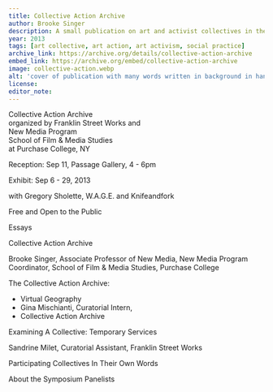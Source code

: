 ```yaml
---
title: Collective Action Archive
author: Brooke Singer
description: A small publication on art and activist collectives in their own words
year: 2013
tags: [art collective, art action, art activism, social practice]
archive_link: https://archive.org/details/collective-action-archive
embed_link: https://archive.org/embed/collective-action-archive
image: collective-action.webp
alt: 'cover of publication with many words written in background in hand such as activism and "keep it public" and "intellectual" and the title Collective Action Archive on top'
license: 
editor_note: 
---
```


Collective Action Archive  
organized by Franklin Street Works and  
New Media Program  
School of Film & Media Studies  
at Purchase College, NY

Reception: Sep 11, Passage Gallery, 4 - 6pm

Exhibit: Sep 6 - 29, 2013

with Gregory Sholette, W.A.G.E. and Knifeandfork

Free and Open to the Public

Essays

Collective Action Archive

Brooke Singer, Associate Professor of New Media, New Media Program Coordinator, School of Film & Media Studies, Purchase College

The Collective Action Archive:
* Virtual Geography
* Gina Mischianti, Curatorial Intern,
* Collective Action Archive

Examining A Collective: Temporary Services

Sandrine Milet, Curatorial Assistant, Franklin Street Works

Participating Collectives In Their Own Words

About the Symposium Panelists

